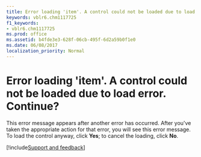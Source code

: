 ```yaml
---
title: Error loading 'item'. A control could not be loaded due to load error. Continue?
keywords: vblr6.chm1117725
f1_keywords:
- vblr6.chm1117725
ms.prod: office
ms.assetid: b4fde3e3-628f-06cb-495f-6d2a59b0f1e0
ms.date: 06/08/2017
localization_priority: Normal
---
```



# Error loading 'item'. A control could not be loaded due to load error. Continue?

This error message appears after another error has occurred. After you've taken the appropriate action for that error, you will see this error message. To load the control anyway, click **Yes**; to cancel the loading, click **No**.

[!include[Support and feedback](~/includes/feedback-boilerplate.md)]